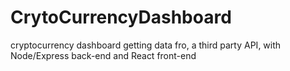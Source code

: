 # CrytoCurrencyDashboard
cryptocurrency dashboard getting data fro, a third party API, with Node/Express back-end and React front-end 

